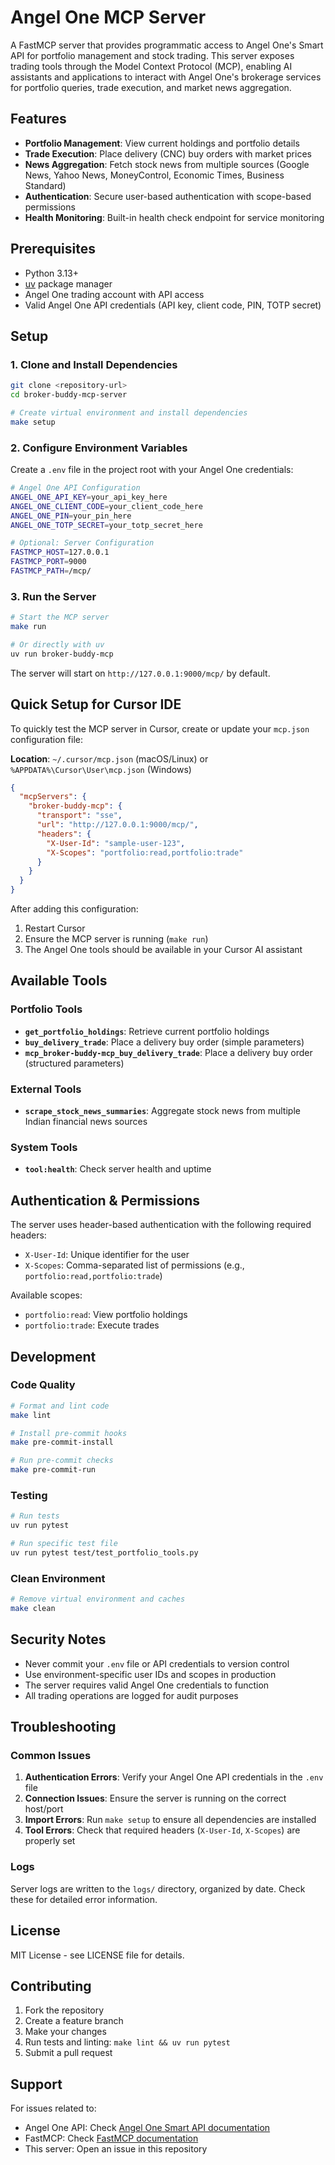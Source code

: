 # Angel One MCP Server

A FastMCP server that provides programmatic access to Angel One's Smart API for portfolio management and stock trading. This server exposes trading tools through the Model Context Protocol (MCP), enabling AI assistants and applications to interact with Angel One's brokerage services for portfolio queries, trade execution, and market news aggregation.

## Features

- **Portfolio Management**: View current holdings and portfolio details
- **Trade Execution**: Place delivery (CNC) buy orders with market prices
- **News Aggregation**: Fetch stock news from multiple sources (Google News, Yahoo News, MoneyControl, Economic Times, Business Standard)
- **Authentication**: Secure user-based authentication with scope-based permissions
- **Health Monitoring**: Built-in health check endpoint for service monitoring

## Prerequisites

- Python 3.13+
- [uv](https://docs.astral.sh/uv/) package manager
- Angel One trading account with API access
- Valid Angel One API credentials (API key, client code, PIN, TOTP secret)

## Setup

### 1. Clone and Install Dependencies

```bash
git clone <repository-url>
cd broker-buddy-mcp-server

# Create virtual environment and install dependencies
make setup
```

### 2. Configure Environment Variables

Create a `.env` file in the project root with your Angel One credentials:

```bash
# Angel One API Configuration
ANGEL_ONE_API_KEY=your_api_key_here
ANGEL_ONE_CLIENT_CODE=your_client_code_here
ANGEL_ONE_PIN=your_pin_here
ANGEL_ONE_TOTP_SECRET=your_totp_secret_here

# Optional: Server Configuration
FASTMCP_HOST=127.0.0.1
FASTMCP_PORT=9000
FASTMCP_PATH=/mcp/
```

### 3. Run the Server

```bash
# Start the MCP server
make run

# Or directly with uv
uv run broker-buddy-mcp
```

The server will start on `http://127.0.0.1:9000/mcp/` by default.

## Quick Setup for Cursor IDE

To quickly test the MCP server in Cursor, create or update your `mcp.json` configuration file:

**Location**: `~/.cursor/mcp.json` (macOS/Linux) or `%APPDATA%\Cursor\User\mcp.json` (Windows)

```json
{
  "mcpServers": {
    "broker-buddy-mcp": {
      "transport": "sse",
      "url": "http://127.0.0.1:9000/mcp/",
      "headers": {
        "X-User-Id": "sample-user-123",
        "X-Scopes": "portfolio:read,portfolio:trade"
      }
    }
  }
}
```

After adding this configuration:
1. Restart Cursor
2. Ensure the MCP server is running (`make run`)
3. The Angel One tools should be available in your Cursor AI assistant

## Available Tools

### Portfolio Tools

- **`get_portfolio_holdings`**: Retrieve current portfolio holdings
- **`buy_delivery_trade`**: Place a delivery buy order (simple parameters)
- **`mcp_broker-buddy-mcp_buy_delivery_trade`**: Place a delivery buy order (structured parameters)

### External Tools

- **`scrape_stock_news_summaries`**: Aggregate stock news from multiple Indian financial news sources

### System Tools

- **`tool:health`**: Check server health and uptime

## Authentication & Permissions

The server uses header-based authentication with the following required headers:

- `X-User-Id`: Unique identifier for the user
- `X-Scopes`: Comma-separated list of permissions (e.g., `portfolio:read,portfolio:trade`)

Available scopes:
- `portfolio:read`: View portfolio holdings
- `portfolio:trade`: Execute trades

## Development

### Code Quality

```bash
# Format and lint code
make lint

# Install pre-commit hooks
make pre-commit-install

# Run pre-commit checks
make pre-commit-run
```

### Testing

```bash
# Run tests
uv run pytest

# Run specific test file
uv run pytest test/test_portfolio_tools.py
```

### Clean Environment

```bash
# Remove virtual environment and caches
make clean
```

## Security Notes

- Never commit your `.env` file or API credentials to version control
- Use environment-specific user IDs and scopes in production
- The server requires valid Angel One credentials to function
- All trading operations are logged for audit purposes

## Troubleshooting

### Common Issues

1. **Authentication Errors**: Verify your Angel One API credentials in the `.env` file
2. **Connection Issues**: Ensure the server is running on the correct host/port
3. **Import Errors**: Run `make setup` to ensure all dependencies are installed
4. **Tool Errors**: Check that required headers (`X-User-Id`, `X-Scopes`) are properly set

### Logs

Server logs are written to the `logs/` directory, organized by date. Check these for detailed error information.

## License

MIT License - see LICENSE file for details.

## Contributing

1. Fork the repository
2. Create a feature branch
3. Make your changes
4. Run tests and linting: `make lint && uv run pytest`
5. Submit a pull request

## Support

For issues related to:
- Angel One API: Check [Angel One Smart API documentation](https://smartapi.angelbroking.com/)
- FastMCP: Check [FastMCP documentation](https://github.com/jlowin/fastmcp)
- This server: Open an issue in this repository
